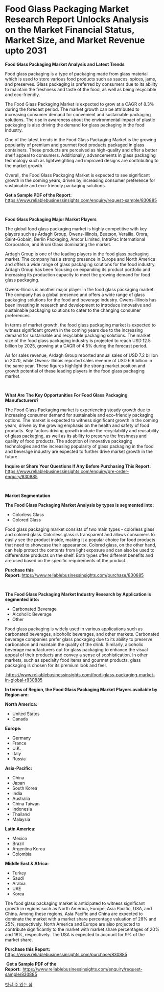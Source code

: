 <p><h1>Food Glass Packaging Market Research Report Unlocks Analysis on the Market Financial Status, Market Size, and Market Revenue upto 2031</h1></p><p><strong>Food Glass Packaging Market Analysis and Latest Trends</strong></p>
<p><p>Food glass packaging is a type of packaging made from glass material which is used to store various food products such as sauces, spices, jams, and preserves. Glass packaging is preferred by consumers due to its ability to maintain the freshness and taste of the food, as well as being recyclable and eco-friendly.</p><p>The Food Glass Packaging Market is expected to grow at a CAGR of 8.3% during the forecast period. The market growth can be attributed to increasing consumer demand for convenient and sustainable packaging solutions. The rise in awareness about the environmental impact of plastic packaging is also driving the demand for glass packaging in the food industry.</p><p>One of the latest trends in the Food Glass Packaging Market is the growing popularity of premium and gourmet food products packaged in glass containers. These products are perceived as high-quality and offer a better shelf appeal to consumers. Additionally, advancements in glass packaging technology such as lightweighting and improved designs are contributing to the market growth.</p><p>Overall, the Food Glass Packaging Market is expected to see significant growth in the coming years, driven by increasing consumer preference for sustainable and eco-friendly packaging solutions.</p></p>
<p><strong>Get a Sample PDF of the Report:&nbsp;</strong> <a href="https://www.reliablebusinessinsights.com/enquiry/request-sample/830885">https://www.reliablebusinessinsights.com/enquiry/request-sample/830885</a></p>
<p>&nbsp;</p>
<p><strong>Food Glass Packaging Major Market Players</strong></p>
<p><p>The global food glass packaging market is highly competitive with key players such as Ardagh Group, Owens-Illinois, Beatson, Verallia, Orora, Saint-Gobain, Berlin Packaging, Amcor Limited, IntraPac International Corporation, and Bruni Glass dominating the market.</p><p>Ardagh Group is one of the leading players in the food glass packaging market. The company has a strong presence in Europe and North America and offers a wide range of glass packaging solutions for the food industry. Ardagh Group has been focusing on expanding its product portfolio and increasing its production capacity to meet the growing demand for food glass packaging.</p><p>Owens-Illinois is another major player in the food glass packaging market. The company has a global presence and offers a wide range of glass packaging solutions for the food and beverage industry. Owens-Illinois has been investing in research and development to introduce innovative and sustainable packaging solutions to cater to the changing consumer preferences.</p><p>In terms of market growth, the food glass packaging market is expected to witness significant growth in the coming years due to the increasing demand for sustainable and recyclable packaging solutions. The market size of the food glass packaging industry is projected to reach USD 12.5 billion by 2025, growing at a CAGR of 4.5% during the forecast period.</p><p>As for sales revenue, Ardagh Group reported annual sales of USD 7.2 billion in 2020, while Owens-Illinois reported sales revenue of USD 6.9 billion in the same year. These figures highlight the strong market position and growth potential of these leading players in the food glass packaging market.</p></p>
<p>&nbsp;</p>
<p><strong>What Are The Key Opportunities For Food Glass Packaging Manufacturers?</strong></p>
<p><p>The Food Glass Packaging market is experiencing steady growth due to increasing consumer demand for sustainable and eco-friendly packaging options. The market is expected to witness significant growth in the coming years, driven by the growing emphasis on the health and safety of food products. Key factors driving growth include the recyclability and reusability of glass packaging, as well as its ability to preserve the freshness and quality of food products. The adoption of innovative packaging technologies and the increasing popularity of glass packaging in the food and beverage industry are expected to further drive market growth in the future.</p></p>
<p><strong>Inquire or Share Your Questions If Any Before Purchasing This Report:</strong> <a href="https://www.reliablebusinessinsights.com/enquiry/pre-order-enquiry/830885">https://www.reliablebusinessinsights.com/enquiry/pre-order-enquiry/830885</a></p>
<p>&nbsp;</p>
<p><strong>Market Segmentation</strong></p>
<p><strong>The Food Glass Packaging Market Analysis by types is segmented into:</strong></p>
<p><ul><li>Colorless Glass</li><li>Colored Glass</li></ul></p>
<p><p>Food glass packaging market consists of two main types - colorless glass and colored glass. Colorless glass is transparent and allows consumers to easily see the product inside, making it a popular choice for food products that need to showcase their appearance. Colored glass, on the other hand, can help protect the contents from light exposure and can also be used to differentiate products on the shelf. Both types offer different benefits and are used based on the specific requirements of the product.</p></p>
<p><strong>Purchase this Report:&nbsp;</strong><a href="https://www.reliablebusinessinsights.com/purchase/830885">https://www.reliablebusinessinsights.com/purchase/830885</a></p>
<p>&nbsp;</p>
<p><strong>The Food Glass Packaging Market Industry Research by Application is segmented into:</strong></p>
<p><ul><li>Carbonated Beverage</li><li>Alcoholic Beverage</li><li>Other</li></ul></p>
<p><p>Food glass packaging is widely used in various applications such as carbonated beverages, alcoholic beverages, and other markets. Carbonated beverage companies prefer glass packaging due to its ability to preserve carbonation and maintain the quality of the drink. Similarly, alcoholic beverage manufacturers opt for glass packaging to enhance the visual appeal of their products and convey a sense of sophistication. In other markets, such as specialty food items and gourmet products, glass packaging is chosen for its premium look and feel.</p></p>
<p><a href="https://www.reliablebusinessinsights.com/food-glass-packaging-market-in-global-r830885">&nbsp;https://www.reliablebusinessinsights.com/food-glass-packaging-market-in-global-r830885</a></p>
<p><strong>In terms of Region, the Food Glass Packaging Market Players available by Region are:</strong></p>
<p>
    <p> <strong> North America: </strong>
        <ul>
            <li>United States</li>
            <li>Canada</li>
        </ul>
        </p> 
    <p> <strong> Europe: </strong>
        <ul>
            <li>Germany</li>
            <li>France</li>
            <li>U.K.</li>
            <li>Italy</li>
            <li>Russia</li>
        </ul>
        </p> 
    <p> <strong> Asia-Pacific: </strong>
        <ul>
            <li>China</li>
            <li>Japan</li>
            <li>South Korea</li>
            <li>India</li>
            <li>Australia</li>
            <li>China Taiwan</li>
            <li>Indonesia</li>
            <li>Thailand</li>
            <li>Malaysia</li>
        </ul>
        </p> 
    <p> <strong> Latin America: </strong>
        <ul>
            <li>Mexico</li>
            <li>Brazil</li>
            <li>Argentina Korea</li>
            <li>Colombia</li>
        </ul>
        </p> 
    <p> <strong> Middle East & Africa: </strong>
        <ul>
            <li>Turkey</li>
            <li>Saudi</li>
            <li>Arabia</li>
            <li>UAE</li>
            <li>Korea</li>
        </ul>
    </p>
    </p>
<p><p>The food glass packaging market is anticipated to witness significant growth in regions such as North America, Europe, Asia Pacific, USA, and China. Among these regions, Asia Pacific and China are expected to dominate the market with a market share percentage valuation of 28% and 25%, respectively. North America and Europe are also projected to contribute significantly to the market with market share percentages of 20% and 18%, respectively. The USA is expected to account for 9% of the market share.</p></p>
<p><strong>Purchase this Report: </strong><a href="https://www.reliablebusinessinsights.com/purchase/830885">https://www.reliablebusinessinsights.com/purchase/830885</a></p>
<p>&nbsp;<strong>Get a Sample PDF of the Report:&nbsp;&nbsp;</strong><a href="https://www.reliablebusinessinsights.com/enquiry/request-sample/830885">https://www.reliablebusinessinsights.com/enquiry/request-sample/830885</a></p>
<p><strong></strong></p>
<p><p><a href="https://github.com/JackieFauhey9089475/Market-Research-Report-List-2/blob/main/4646688119852.md">벗길 수 있는 심</a></p></p>